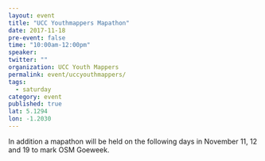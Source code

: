 ```yaml
---
layout: event
title: "UCC Youthmappers Mapathon"
date: 2017-11-18
pre-event: false
time: "10:00am-12:00pm"
speaker:
twitter: ""
organization: UCC Youth Mappers
permalink: event/uccyouthmappers/
tags:
  - saturday
category: event
published: true
lat: 5.1294
lon: -1.2030
---
```


In addition a mapathon will be held on the following days in November 11, 12 and 19 to mark OSM Goeweek.
